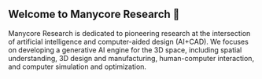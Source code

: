 ## Welcome to Manycore Research 👋

Manycore Research is dedicated to pioneering research at the intersection of artificial intelligence and computer-aided design (AI+CAD). We focuses on developing a generative AI engine for the 3D space, including spatial understanding, 3D design and manufacturing, human-computer interaction, and computer simulation and optimization.
